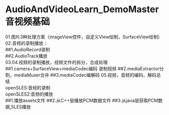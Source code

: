 # AudioAndVideoLearn_DemoMaster 音视频基础
   01.图片3种处理方案（imageView控件，自定义View绘制，SurfaceView绘制）<br>
   02.音频的录制播放：<br>
        ##1.AudioRecord录制<br>
        ##2.AudioTrack播放<br>
   03.04.视频的录制播放，视频文件的拆分，合成处理<br>
		##1.camera+SurfaceView+mediaCodec编码 录制视频
		##2.mediaExtractor分割，mediaMuxer合并
		##3.mediaCodec编解码
   05.视频，音频的编码，解码总结<br>
   openSLES:音频的录制<br>
   openSLES2:音频的播放<br>
	    ##1.播放assets文件
	    ##2.从C++层播放PCM数据文件
        ##3.从java层获取PCM数据,SLES播放

